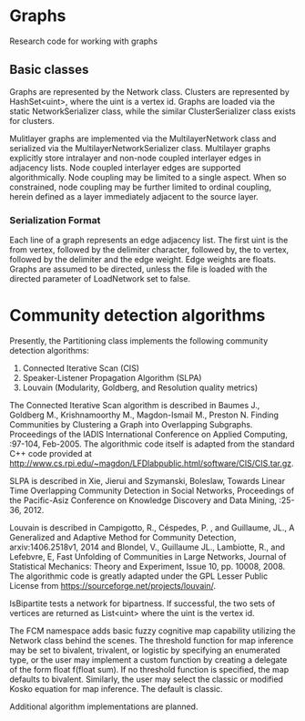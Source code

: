 ﻿# Graphs
Research code for working with graphs

## Basic classes
Graphs are represented by the Network class.  Clusters are represented by HashSet&lt;uint&gt;, where the uint is a vertex id.  Graphs are loaded
via the static NetworkSerializer class, while the similar ClusterSerializer class exists for clusters. 

Mulitlayer graphs are implemented via the MultilayerNetwork class and serialized via the MultilayerNetworkSerializer class.  Multilayer graphs explicitly store intralayer and non-node coupled interlayer edges in adjacency lists.  Node coupled interlayer edges are supported algorithmically.  Node coupling may be limited to a single aspect.  When so constrained, node coupling may be further limited to ordinal coupling, herein defined as a layer immediately adjacent to the source layer.

### Serialization Format
Each line of a graph represents an edge adjacency list.  The first uint is the from vertex, followed by the delimiter character, followed by,
the to vertex, followed by the delimiter and the edge weight.  Edge weights are floats.  Graphs are assumed to be directed, unless the 
file is loaded with the directed parameter of LoadNetwork set to false.  

# Community detection algorithms 
Presently, the Partitioning class implements the following community detection algorithms:
1. Connected Iterative Scan (CIS)
2. Speaker-Listener Propagation Algorithm (SLPA)
3. Louvain (Modularity, Goldberg, and Resolution quality metrics)

The Connected Iterative Scan algorithm is described in Baumes J., Goldberg M., Krishnamoorthy M., Magdon-Ismail M., Preston N. Finding Communities by Clustering a Graph into Overlapping Subgraphs. Proceedings of the IADIS International Conference on Applied Computing, :97-104, Feb-2005.
The algorithmic code itself is adapted from the standard C++ code provided at http://www.cs.rpi.edu/~magdon/LFDlabpublic.html/software/CIS/CIS.tar.gz.

SLPA is described in Xie, Jierui and Szymanski, Boleslaw, Towards Linear Time Overlapping Community Detection in Social Networks, Proceedings of the Pacific-Asiz Conference on Knowledge Discovery and Data Mining, :25-36, 2012.

Louvain is described in Campigotto, R., Céspedes, P. , and Guillaume, JL., A Generalized and Adaptive Method for Community Detection,
arxiv:1406.2518v1, 2014 and Blondel, V., Guillaume JL., Lambiotte, R., and Lefebvre, E, Fast Unfolding of Communities in Large Networks,
Journal of Statistical Mechanics: Theory and Experiment, Issue 10, pp. 10008, 2008.  The algorithmic code is greatly adapted under the GPL Lesser Public License from https://sourceforge.net/projects/louvain/.

IsBipartite tests a network for bipartness.  If successful, the two sets of vertices are returned as List&lt;uint&gt; where the uint is the vertex id.

The FCM namespace adds basic fuzzy cognitive map capability utilizing the Network class behind the scenes. The threshold function for map inference may be set to bivalent, trivalent, or logistic by specifying an enumerated type, or the user may implement a custom function by creating a delegate of the form float f(float sum). If no threshold function is specified, the map defaults to bivalent. Similarly, the user may select the classic or modified Kosko equation for map inference.  The default is classic.

Additional algorithm implementations are planned.
